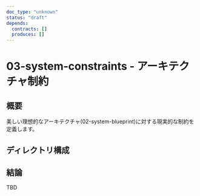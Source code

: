 ```yaml
---
doc_type: "unknown"
status: "draft"
depends:
  contracts: []
  produces: []
---
```


# 03-system-constraints - アーキテクチャ制約

## 概要

美しい理想的なアーキテクチャ(02-system-blueprint)に対する現実的な制約を定義します。

## ディレクトリ構成

<!-- TODO: 以下のディレクトリは未実装
- [constraints-logical](constraints-logical/) - 論理アーキテクチャ制約
- [constraints-development](constraints-development/) - 開発アーキテクチャ制約  
- [constraints-scenarios](constraints-scenarios/) - シナリオアーキテクチャ制約
- [technology-constraints](technology-constraints/) - 技術選択制約
-->

## 結論

TBD
